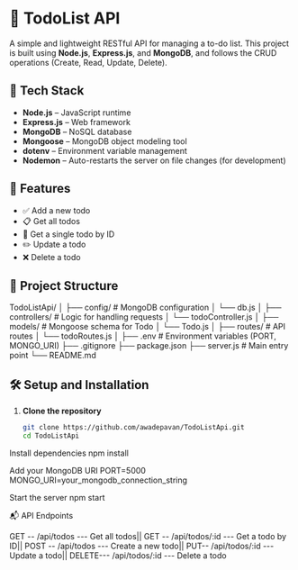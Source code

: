 # 📝 TodoList API

A simple and lightweight RESTful API for managing a to-do list. This project is built using **Node.js**, **Express.js**, and **MongoDB**, and follows the CRUD operations (Create, Read, Update, Delete).

## 🔧 Tech Stack

- **Node.js** – JavaScript runtime
- **Express.js** – Web framework
- **MongoDB** – NoSQL database
- **Mongoose** – MongoDB object modeling tool
- **dotenv** – Environment variable management
- **Nodemon** – Auto-restarts the server on file changes (for development)

## 🚀 Features

- ✅ Add a new todo
- 📋 Get all todos
- 📄 Get a single todo by ID
- ✏️ Update a todo
- ❌ Delete a todo

## 📁 Project Structure

TodoListApi/
│
├── config/ # MongoDB configuration
│ └── db.js
│
├── controllers/ # Logic for handling requests
│ └── todoController.js
│
├── models/ # Mongoose schema for Todo
│ └── Todo.js
│
├── routes/ # API routes
│ └── todoRoutes.js
│
├── .env # Environment variables (PORT, MONGO_URI)
├── .gitignore
├── package.json
├── server.js # Main entry point
└── README.md



## 🛠️ Setup and Installation

1. **Clone the repository**
   ```bash
   git clone https://github.com/awadepavan/TodoListApi.git
   cd TodoListApi
Install dependencies
     npm install

Add your MongoDB URI
PORT=5000
MONGO_URI=your_mongodb_connection_string

Start the server
npm start

📬 API Endpoints

GET	-- /api/todos ---	Get all todos||
GET --	/api/todos/:id ---	Get a todo by ID||
POST --	/api/todos ---	Create a new todo||
PUT--	/api/todos/:id ---	Update a todo||
DELETE---	/api/todos/:id ---	Delete a todo
